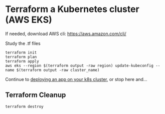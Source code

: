 # Terraform a Kubernetes cluster (AWS EKS)
If needed, download AWS cli: https://aws.amazon.com/cli/

Study the .tf files

    terraform init
    terraform plan
    terraform apply
    aws eks --region $(terraform output -raw region) update-kubeconfig --name $(terraform output -raw cluster_name)

Continue to [deploying an app on your k8s cluster](../4-terraform-k8s-lab), or stop here and...

## Terraform Cleanup

    terraform destroy

